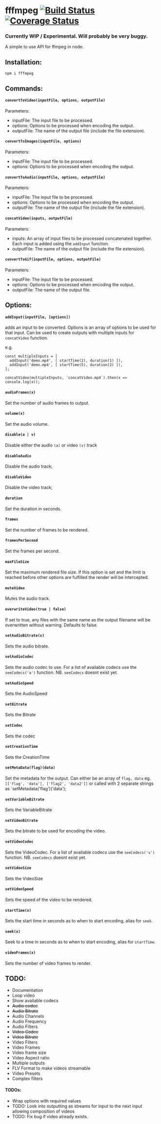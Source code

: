 # fffmpeg [![Build Status](https://travis-ci.org/srsholmes/fffmpeg.svg?branch=develop)](https://travis-ci.org/srsholmes/fffmpeg) [![Coverage Status](https://coveralls.io/repos/github/srsholmes/fffmpeg/badge.svg?branch=develop)](https://coveralls.io/github/srsholmes/fffmpeg?branch=develop)
### Currently WIP / Experimental. Will probably be very buggy.
A simple to use API for ffmpeg in node.
## Installation:
`npm i fffmpeg`

## Commands:

#### `convertToVideo(inputFile, options, outputFile)`

Parameters:
* inputFile: The input file to be processed.
* options: Options to be processed when encoding the output.
* outputFile: The name of the output file (include the file extension).

#### `convertToImages(inputFile, options)`

Parameters:
* inputFile: The input file to be processed.
* options: Options to be processed when encoding the output.

#### `convertToAudio(inputFile, options, outputFile)`

Parameters:
* inputFile: The input file to be processed.
* options: Options to be processed when encoding the output.
* outputFile: The name of the output file (include the file extension).

#### `concatVideo(inputs, outputFile)`

Parameters:
* inputs: An array of input files to be processed concatenated together. Each input is added using the `addInput` function.
* outputFile: The name of the output file (include the file extension).

#### `convertToGif(inputFile, options, outputFile)`

Parameters:
* inputFile: The input file to be processed.
* options: Options to be processed when encoding the output.
* outputFile: The name of the output file.

## Options:
#### `addInput(inputFile, [options])`
adds an input to be converted. Options is an array of options to be used for that input. Can be used to create outputs with multiple inputs for `concatVideo` function.

e.g.
```
const multipleInputs = [
  addInput('demo.mp4', [ startTime(2), duration(1) ]),
  addInput('demo.mp4', [ startTime(5), duration(2) ]),
];

concatVideo(multipleInputs, `concatVideo.mp4`).then(x => console.log(x));
```

#### `audioFrames(x)`
Set the number of audio frames to output.

#### `volume(x)`
Set the audio volume.

#### `disable(a | v)`
Disable either the audio `(a)` or video `(v)` track

#### `disableAudio`
Disable the audio track;

#### `disableVideo`
Disable the video track;

#### `duration`
Set the duration in seconds.

#### `frames`
Set the number of frames to be rendered.

#### `framesPerSecond`
Set the frames per second.

#### `maxFileSize`
Set the maximum rendered file size. If this option is set and the limit is reached before other options are fulfilled the render will be intercepted.

#### `muteVideo`
Mutes the audio track.

#### `overwriteVideo(true | false)`
If set to true, any files with the same name as the output filename will be overwritten without warning. Defaults to false.

#### `setAudioBitrate(x)`
Sets the audio bitrate.

#### `setAudioCodec`
Sets the audio codec to use. For a list of available codecs use the `seeCodecs('a')` function. NB. `seeCodecs` doesnt exist yet.

#### `setAudioSpeed`
Sets the AudioSpeed

#### `setBitrate`
Sets the Bitrate

#### `setCodec`
Sets the codec

#### `setCreationTime`
Sets the CreationTime

#### `setMetaData(flag)(data)`
Set the metadata for the output. Can either be an array of `flag, data` eg. `[['flag', 'data'], ['flag2', 'data2']]` or called with 2 separate strings as `setMetadata('flag')('data');

#### `setVariableBitrate`
Sets the VariableBitrate

#### `setVideoBitrate`
Sets the bitrate to be used for encoding the video.

#### `setVideoCodec`
Sets the VideoCodec. For a list of available codecs use the `seeCodecs('v')` function. NB. `seeCodecs` doesnt exist yet.

#### `setVideoSize`
Sets the VideoSize

#### `setVideoSpeed`
Sets the speed of the video to be rendered.

#### `startTime(x)`
Sets the start time in seconds as to when to start encoding, alias for `seek`.

#### `seek(x)`
Seek to a time in seconds as to when to start encoding, alias for `startTime`.

#### `videoFrames(x)`
Sets the number of video frames to render.


## TODO:
* Documentation
* Loop video
* Show available codecs
* ~~Audio codec~~
* ~~Audio Bitrate~~
* Audio Channels
* Audio Frequency
* Audio Filters
* ~~Video Codec~~
* ~~Video Bitrate~~
* Video Filters
* Video Frames
* Video frame size
* Video Aspect ratio
* Multiple outputs
* FLV Format to make videos streamable
* Video Presets
* Complex filters




#### TODOs:
* Wrap options with required values
* TODO: Look into outputting as streams for input to the next input allowing composition of videos
* TODO: Fix bug if video already exists.

